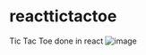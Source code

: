 # reacttictactoe
 Tic Tac Toe done in react
![image](https://user-images.githubusercontent.com/71756631/176907499-5e32b992-ef59-4a20-bd7a-75704c378be9.png)
